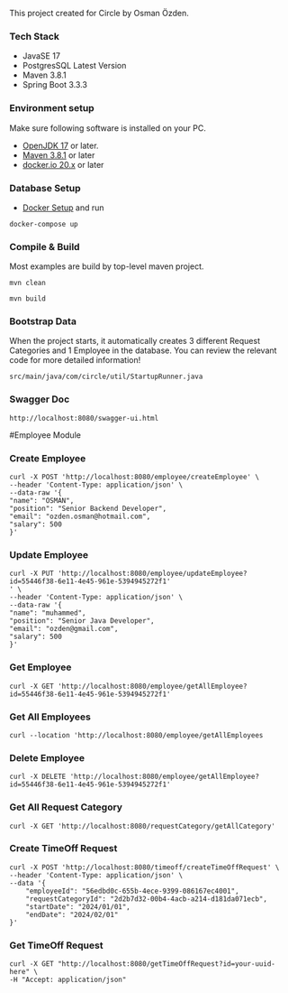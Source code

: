 This project created for Circle by Osman Özden.

### Tech Stack

- JavaSE 17
- PostgresSQL Latest Version
- Maven 3.8.1
- Spring Boot 3.3.3


### Environment setup
Make sure following software is installed on your PC.
* [OpenJDK 17](https://adoptium.net/releases.html?variant=openjdk17&jvmVariant=hotspot) or later.
* [Maven 3.8.1](https://maven.apache.org/install.html) or later
* [docker.io 20.x](https://www.docker.com/) or later

### Database Setup
- [Docker Setup](https://docs.docker.com/get-docker/)
    and run  
```
docker-compose up
```

### Compile & Build
Most examples are build by top-level maven project.
```
mvn clean

mvn build
```
### Bootstrap Data
When the project starts, it automatically creates 3 different Request Categories and 1 Employee in the database.
You can review the relevant code for more detailed information! 
```
src/main/java/com/circle/util/StartupRunner.java
```
### Swagger Doc
```
http://localhost:8080/swagger-ui.html
```

#Employee Module

### Create Employee
```
curl -X POST 'http://localhost:8080/employee/createEmployee' \
--header 'Content-Type: application/json' \
--data-raw '{
"name": "OSMAN",
"position": "Senior Backend Developer",
"email": "ozden.osman@hotmail.com",
"salary": 500
}'
```

### Update Employee
```
curl -X PUT 'http://localhost:8080/employee/updateEmployee?id=55446f38-6e11-4e45-961e-5394945272f1'
' \
--header 'Content-Type: application/json' \
--data-raw '{
"name": "muhammed",
"position": "Senior Java Developer",
"email": "ozden@gmail.com",
"salary": 500
}'
```
### Get Employee
```
curl -X GET 'http://localhost:8080/employee/getAllEmployee?id=55446f38-6e11-4e45-961e-5394945272f1'
```

### Get All Employees
```
curl --location 'http://localhost:8080/employee/getAllEmployees
```
### Delete Employee
```
curl -X DELETE 'http://localhost:8080/employee/getAllEmployee?id=55446f38-6e11-4e45-961e-5394945272f1'
```
### Get All Request Category

```
curl -X GET 'http://localhost:8080/requestCategory/getAllCategory'
```
###  Create TimeOff Request 

```
curl -X POST 'http://localhost:8080/timeoff/createTimeOffRequest' \
--header 'Content-Type: application/json' \
--data '{
    "employeeId": "56edbd0c-655b-4ece-9399-086167ec4001",
    "requestCategoryId": "2d2b7d32-00b4-4acb-a214-d181da071ecb",
    "startDate": "2024/01/01",
    "endDate": "2024/02/01"
}'

```

### Get TimeOff Request
```
curl -X GET "http://localhost:8080/getTimeOffRequest?id=your-uuid-here" \
-H "Accept: application/json"
```
